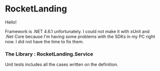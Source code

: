 # RocketLanding 

Hello!

Framework is .NET 4.6.1 unfortunately. I could not make it with xUnit and .Net Core because I'm having some problems with the SDKs in my PC right now. I did not have the time to fix them.


<h3>The Library : RocketLanding.Service</h3>


Unit tests includes all the cases written on the definition. 

